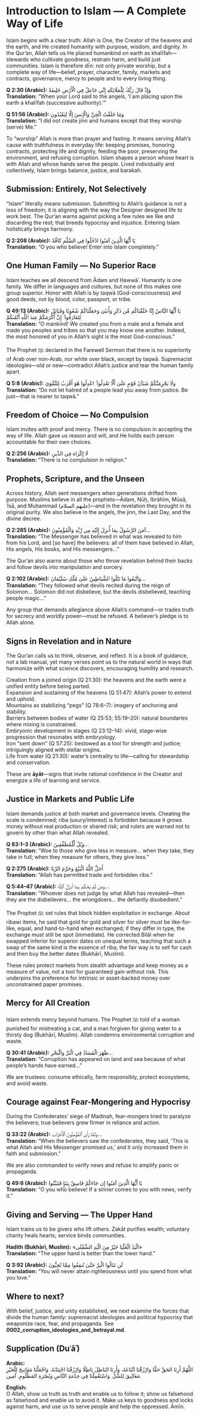 # Introduction to Islam — A Complete Way of Life

Islam begins with a clear truth: Allah is One, the Creator of the heavens and the earth, and He created humanity with purpose, wisdom, and dignity. In the Qur’an, Allah tells us He placed humankind on earth as khalīfah—stewards who cultivate goodness, restrain harm, and build just communities. Islam is therefore dīn: not only private worship, but a complete way of life—belief, prayer, character, family, markets and contracts, governance, mercy to people and to every living thing.

**Q 2:30 (Arabic):** وَإِذْ قَالَ رَبُّكَ لِلْمَلَائِكَةِ إِنِّي جَاعِلٌ فِي الْأَرْضِ خَلِيفَةً  
**Translation:** “When your Lord said to the angels, ‘I am placing upon the earth a khalīfah (successive authority).’”

**Q 51:56 (Arabic):** وَمَا خَلَقْتُ الْجِنَّ وَالْإِنسَ إِلَّا لِيَعْبُدُونِ  
**Translation:** “I did not create jinn and humans except that they worship (serve) Me.”

To “worship” Allah is more than prayer and fasting. It means serving Allah’s cause with truthfulness in everyday life: keeping promises, honoring contracts, protecting life and dignity, feeding the poor, preserving the environment, and refusing corruption. Islam shapes a person whose heart is with Allah and whose hands serve the people. Lived individually and collectively, Islam brings balance, justice, and barakah.

## Submission: Entirely, Not Selectively

“Islam” literally means submission. Submitting to Allah’s guidance is not a loss of freedom; it is aligning with the way the Designer designed life to work best. The Qur’an warns against picking a few rules we like and discarding the rest; that breeds hypocrisy and injustice. Entering Islam holistically brings harmony.

**Q 2:208 (Arabic):** يَا أَيُّهَا الَّذِينَ آمَنُوا ادْخُلُوا فِي السِّلْمِ كَافَّةً  
**Translation:** “O you who believe! Enter into Islam completely.”

## One Human Family — No Superior Race

Islam teaches we all descend from Ādam and Ḥawwāʾ. Humanity is one family. We differ in languages and cultures, but none of this makes one group superior. Honor with Allah is by taqwā (God-consciousness) and good deeds, not by blood, color, passport, or tribe.

**Q 49:13 (Arabic):** يَا أَيُّهَا النَّاسُ إِنَّا خَلَقْنَاكُم مِّن ذَكَرٍ وَأُنثَىٰ وَجَعَلْنَاكُمْ شُعُوبًا وَقَبَائِلَ لِتَعَارَفُوا ۚ إِنَّ أَكْرَمَكُمْ عِندَ ٱللَّهِ أَتْقَىٰكُمْ  
**Translation:** “O mankind! We created you from a male and a female and made you peoples and tribes so that you may know one another. Indeed, the most honored of you in Allah’s sight is the most God-conscious.”

The Prophet ﷺ declared in the Farewell Sermon that there is no superiority of Arab over non-Arab, nor white over black, except by taqwā. Supremacist ideologies—old or new—contradict Allah’s justice and tear the human family apart.

**Q 5:8 (Arabic):** وَلَا يَجْرِمَنَّكُمْ شَنَآنُ قَوْمٍ عَلَىٰ أَلَّا تَعْدِلُوا ۚ اعْدِلُوا هُوَ أَقْرَبُ لِلتَّقْوَىٰ  
**Translation:** “Do not let hatred of a people lead you away from justice. Be just—that is nearer to taqwā.”

## Freedom of Choice — No Compulsion

Islam invites with proof and mercy. There is no compulsion in accepting the way of life. Allah gave us reason and will, and He holds each person accountable for their own choices.

**Q 2:256 (Arabic):** لَا إِكْرَاهَ فِي الدِّينِ  
**Translation:** “There is no compulsion in religion.”

## Prophets, Scripture, and the Unseen

Across history, Allah sent messengers when generations drifted from purpose. Muslims believe in all the prophets—Ādam, Nūḥ, Ibrāhīm, Mūsā, ʿĪsā, and Muḥammad (عليهم السلام)—and in the revelation they brought in its original purity. We also believe in the angels, the jinn, the Last Day, and the divine decree.

**Q 2:285 (Arabic):** آمَنَ الرَّسُولُ بِمَا أُنزِلَ إِلَيْهِ مِن رَّبِّهِ وَالْمُؤْمِنُونَ…  
**Translation:** “The Messenger has believed in what was revealed to him from his Lord, and [so have] the believers: all of them have believed in Allah, His angels, His books, and His messengers…”

The Qur’an also warns about those who throw revelation behind their backs and follow devils into manipulation and sorcery.

**Q 2:102 (Arabic):** وَاتَّبَعُوا مَا تَتْلُوا ٱلشَّيَاطِينُ عَلَىٰ مُلْكِ سُلَيْمَانَ…  
**Translation:** “They followed what devils recited during the reign of Solomon… Solomon did not disbelieve, but the devils disbelieved, teaching people magic…”

Any group that demands allegiance above Allah’s command—or trades truth for secrecy and worldly power—must be refused. A believer’s pledge is to Allah alone.

## Signs in Revelation and in Nature

The Qur’an calls us to think, observe, and reflect. It is a book of guidance, not a lab manual, yet many verses point us to the natural world in ways that harmonize with what science discovers, encouraging humility and research.

Creation from a joined origin (Q 21:30): the heavens and the earth were a unified entity before being parted.  
Expansion and sustaining of the heavens (Q 51:47): Allah’s power to extend and uphold.  
Mountains as stabilizing “pegs” (Q 78:6–7): imagery of anchoring and stability.  
Barriers between bodies of water (Q 25:53; 55:19–20): natural boundaries where mixing is constrained.  
Embryonic development in stages (Q 23:12–14): vivid, stage-wise progression that resonates with embryology.  
Iron “sent down” (Q 57:25): bestowed as a tool for strength and justice; intriguingly aligned with stellar origins.  
Life from water (Q 21:30): water’s centrality to life—calling for stewardship and conservation.

These are **āyāt**—signs that invite rational confidence in the Creator and energize a life of learning and service.

## Justice in Markets and Public Life

Islam demands justice at both market and governance levels. Cheating the scale is condemned; riba (usury/interest) is forbidden because it grows money without real production or shared risk; and rulers are warned not to govern by other than what Allah revealed.

**Q 83:1–3 (Arabic):** وَيْلٌ لِّلْمُطَفِّفِينَ…  
**Translation:** “Woe to those who give less in measure… when they take, they take in full; when they measure for others, they give less.”

**Q 2:275 (Arabic):** أَحَلَّ اللَّهُ الْبَيْعَ وَحَرَّمَ الرِّبَا  
**Translation:** “Allah has permitted trade and forbidden riba.”

**Q 5:44–47 (Arabic):** وَمَن لَّمْ يَحْكُم بِمَا أَنزَلَ ٱللَّهُ…  
**Translation:** “Whoever does not judge by what Allah has revealed—then they are the disbelievers… the wrongdoers… the defiantly disobedient.”

The Prophet ﷺ set rules that block hidden exploitation in exchange. About ribawi items, he said that gold for gold and silver for silver must be like-for-like, equal, and hand-to-hand when exchanged; if they differ in type, the exchange must still be spot (immediate). He corrected Bilāl when he swapped inferior for superior dates on unequal terms, teaching that such a swap of the same kind is the essence of riba; the fair way is to sell for cash and then buy the better dates (Bukhārī, Muslim).

These rules protect markets from stealth advantage and keep money as a measure of value, not a tool for guaranteed gain without risk. This underpins the preference for intrinsic or asset-backed money over unconstrained paper promises.

## Mercy for All Creation

Islam extends mercy beyond humans. The Prophet ﷺ told of a woman punished for mistreating a cat, and a man forgiven for giving water to a thirsty dog (Bukhārī, Muslim). Allah condemns environmental corruption and waste.

**Q 30:41 (Arabic):** ظَهَرَ الْفَسَادُ فِي الْبَرِّ وَالْبَحْرِ…  
**Translation:** “Corruption has appeared on land and sea because of what people’s hands have earned…”

We are trustees: consume ethically, farm responsibly, protect ecosystems, and avoid waste.

## Courage against Fear-Mongering and Hypocrisy

During the Confederates’ siege of Madinah, fear-mongers tried to paralyze the believers; true believers grew firmer in reliance and action.

**Q 33:22 (Arabic):** وَلَمَّا رَأَى ٱلْمُؤْمِنُونَ ٱلْأَحْزَابَ…  
**Translation:** “When the believers saw the confederates, they said, ‘This is what Allah and His Messenger promised us,’ and it only increased them in faith and submission.”

We are also commanded to verify news and refuse to amplify panic or propaganda.

**Q 49:6 (Arabic):** يَا أَيُّهَا الَّذِينَ آمَنُوا إِن جَاءَكُمْ فَاسِقٌ بِنَبَإٍ فَتَبَيَّنُوا  
**Translation:** “O you who believe! If a sinner comes to you with news, verify it.”

## Giving and Serving — The Upper Hand

Islam trains us to be givers who lift others. Zakāt purifies wealth; voluntary charity heals hearts; service binds communities.

**Hadith (Bukhārī, Muslim):** «الْيَدُ الْعُلْيَا خَيْرٌ مِنَ الْيَدِ السُّفْلَى»  
**Translation:** “The upper hand is better than the lower hand.”

**Q 3:92 (Arabic):** لَن تَنَالُوا الْبِرَّ حَتَّىٰ تُنفِقُوا مِمَّا تُحِبُّونَ  
**Translation:** “You will never attain righteousness until you spend from what you love.”

## Where to next?

With belief, justice, and unity established, we next examine the forces that divide the human family: supremacist ideologies and political hypocrisy that weaponize race, fear, and propaganda. See **0002_corruption_ideologies_and_betrayal.md**.

## Supplication (Duʿāʾ)

**Arabic:**  
اللَّهُمَّ أَرِنَا الحَقَّ حَقًّا وَارْزُقْنَا اتِّبَاعَهُ، وَأَرِنَا البَاطِلَ بَاطِلًا وَارْزُقْنَا اجْتِنَابَهُ. وَاجْعَلْنَا مَفَاتِيحَ لِلْخَيْرِ مَغَالِيقَ لِلشَّرِّ، وَاسْتَعْمِلْنَا فِي خِدْمَةِ النَّاسِ وَنُصْرَةِ المَظْلُومِ. آمِين.

**English:**  
O Allah, show us truth as truth and enable us to follow it; show us falsehood as falsehood and enable us to avoid it. Make us keys to goodness and locks against harm, and use us to serve people and help the oppressed. Āmīn.

